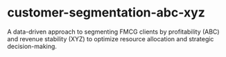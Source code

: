 # customer-segmentation-abc-xyz
A data-driven approach to segmenting FMCG clients by profitability (ABC) and revenue stability (XYZ) to optimize resource allocation and strategic decision-making.

